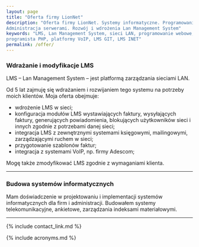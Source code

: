 ```yaml
---
layout: page
title: "Oferta firmy LionNet"
description: "Oferta firmy LionNet. Systemy informatyczne. Programowanie w PHP. 
Administracja serwerami. Rozwój i wdrożenia Lan Management System"
keywords: "LMS, Lan Management System, sieci LAN, programowanie webowe, 
programista PHP, platformy VoIP, LMS GIT, LMS INET"
permalink: /offer/
---
```


### Wdrażanie i modyfikacje LMS

LMS &ndash; Lan Management System &ndash; jest platformą zarządzania sieciami LAN.

Od 5 lat zajmuję się wdrażaniem i rozwijaniem tego systemu na potrzeby moich
klientów. Moja oferta obejmuje:

 * wdrożenie LMS w sieci;
 * konfiguracja modułów LMS wystawiających faktury, wysyłających faktury, generujących powiadomienia, blokujących użytkowników sieci i innych zgodnie z potrzebami danej sieci;
 * integracja LMS z zewnętrznymi systemami księgowymi, mailingowymi, zarządzającymi ruchem w sieci;
 * przygotowanie szablonów faktur;
 * integracja z systemami VoIP, np. firmy Adescom;

Mogę także zmodyfikować LMS zgodnie z wymaganiami klienta.

* * *

### Budowa systemów informatycznych

Mam doświadczenie w projektowaniu i implementacji systemów informatycznych dla 
firm i administracji. Budowałem systemy telekomunikacyjne, ankietowe, zarządzania 
indeksami materiałowymi.

* * *

{% include contact_link.md %}

{% include acronyms.md %}